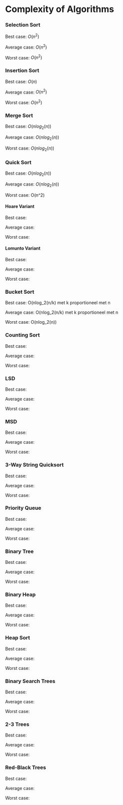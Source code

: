 # Complexity of Algorithms

### Selection Sort

Best case: $O(n^2)$

Average case: $O(n^2)$

Worst case: $O(n^2)$



### Insertion Sort

Best case: $O(n)$

Average case: $O(n^2)$

Worst case: $O(n^2)$



### Merge Sort

Best case: $O(nlog_2(n))$

Average case: $O(nlog_2(n))$

Worst case: $O(nlog_2(n))$



### Quick Sort

Best case: $O(nlog_2(n))$

Average case: $O(nlog_2(n))$

Worst case: O(n^2)

#### Hoare Variant

Best case:

Average case:

Worst case:

#### Lomunto Variant

Best case:

Average case:

Worst case:



### Bucket Sort

Best case: O(nlog_2(n/k) met k proportioneel met n

Average case:  O(nlog_2(n/k) met k proportioneel met n

Worst case:  O(nlog_2(n))



### Counting Sort

Best case:

Average case:

Worst case:



### LSD

Best case:

Average case:

Worst case:



### MSD

Best case:

Average case:

Worst case:

### 

### 3-Way String Quicksort

Best case:

Average case:

Worst case:



### Priority Queue

Best case:

Average case:

Worst case:



### Binary Tree

Best case:

Average case:

Worst case:



### Binary Heap

Best case:

Average case:

Worst case:



### Heap Sort

Best case:

Average case:

Worst case:



### Binary Search Trees

Best case:

Average case:

Worst case:



### 2-3 Trees

Best case:

Average case:

Worst case:



### Red-Black Trees

Best case:

Average case:

Worst case:



